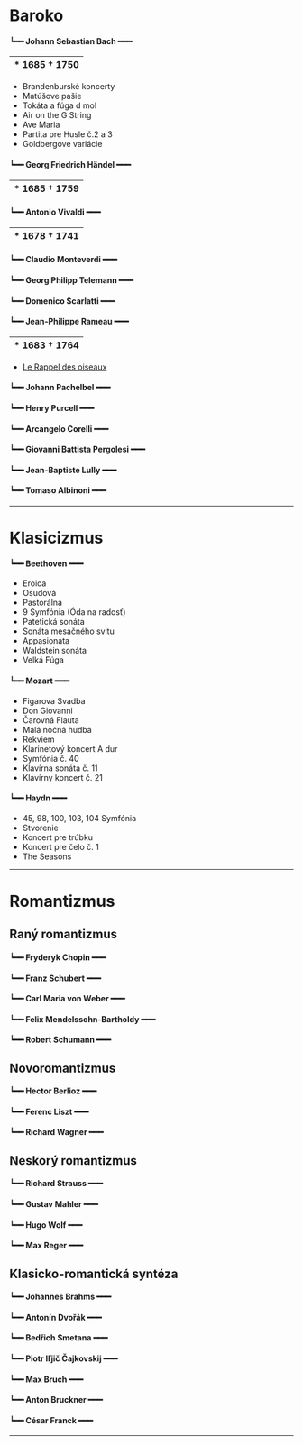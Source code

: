 # Baroko

#### **┕━━** **Johann Sebastian Bach** **━━━**

| * 1685 † 1750 |
|---------------|

- Brandenburské koncerty
- Matúšove pašie
- Tokáta a fúga d mol
- Air on the G String
- Ave Maria
- Partita pre Husle č.2 a 3
- Goldbergove variácie

#### **┕━━** **Georg Friedrich Händel** **━━━**

| * 1685 † 1759 |
|---------------|

#### **┕━━** **Antonio Vivaldi** **━━━**

| * 1678 † 1741 |
|---------------|

#### **┕━━** **Claudio Monteverdi** **━━━**

#### **┕━━** **Georg Philipp Telemann** **━━━**

#### **┕━━** **Domenico Scarlatti** **━━━**

#### **┕━━** **Jean-Philippe Rameau** **━━━**

| * 1683 † 1764 |
|---------------|

- [Le Rappel des oiseaux](https://www.youtube.com/watch?v=LnulGNbPgnc)

#### **┕━━** **Johann Pachelbel** **━━━**

#### **┕━━** **Henry Purcell** **━━━**

#### **┕━━** **Arcangelo Corelli** **━━━**

#### **┕━━** **Giovanni Battista Pergolesi** **━━━**

#### **┕━━** **Jean-Baptiste Lully** **━━━**

#### **┕━━** **Tomaso Albinoni** **━━━**

***

# Klasicizmus

#### **┕━━** **Beethoven** **━━━**

- Eroica
- Osudová
- Pastorálna
- 9 Symfónia (Óda na radosť)
- Patetická sonáta
- Sonáta mesačného svitu
- Appasionata
- Waldstein sonáta
- Velká Fúga

#### **┕━━** **Mozart** **━━━**

- Figarova Svadba
- Don Giovanni
- Čarovná Flauta
- Malá nočná hudba
- Rekviem
- Klarinetový koncert A dur
- Symfónia č. 40
- Klavírna sonáta č. 11
- Klavírny koncert č. 21

#### **┕━━** **Haydn** **━━━**

- 45, 98, 100, 103, 104 Symfónia
- Stvorenie
- Koncert pre trúbku
- Koncert pre čelo č. 1
- The Seasons

***

# Romantizmus

## Raný romantizmus

#### **┕━━** **Fryderyk Chopin** **━━━**

#### **┕━━** **Franz Schubert** **━━━**

#### **┕━━** **Carl Maria von Weber** **━━━**

#### **┕━━** **Felix Mendelssohn-Bartholdy** **━━━**

#### **┕━━** **Robert Schumann** **━━━**

## Novoromantizmus

#### **┕━━** **Hector Berlioz** **━━━**

#### **┕━━** **Ferenc Liszt** **━━━**

#### **┕━━** **Richard Wagner** **━━━**

## Neskorý romantizmus

#### **┕━━** **Richard Strauss** **━━━**

#### **┕━━** **Gustav Mahler** **━━━**

#### **┕━━** **Hugo Wolf** **━━━**

#### **┕━━** **Max Reger** **━━━**

## Klasicko-romantická syntéza

#### **┕━━** **Johannes Brahms** **━━━**

#### **┕━━** **Antonín Dvořák** **━━━**

#### **┕━━** **Bedřich Smetana** **━━━**

#### **┕━━** **Piotr Iľjič Čajkovskij** **━━━**

#### **┕━━** **Max Bruch** **━━━**

#### **┕━━** **Anton Bruckner** **━━━**

#### **┕━━** **César Franck** **━━━**

***
